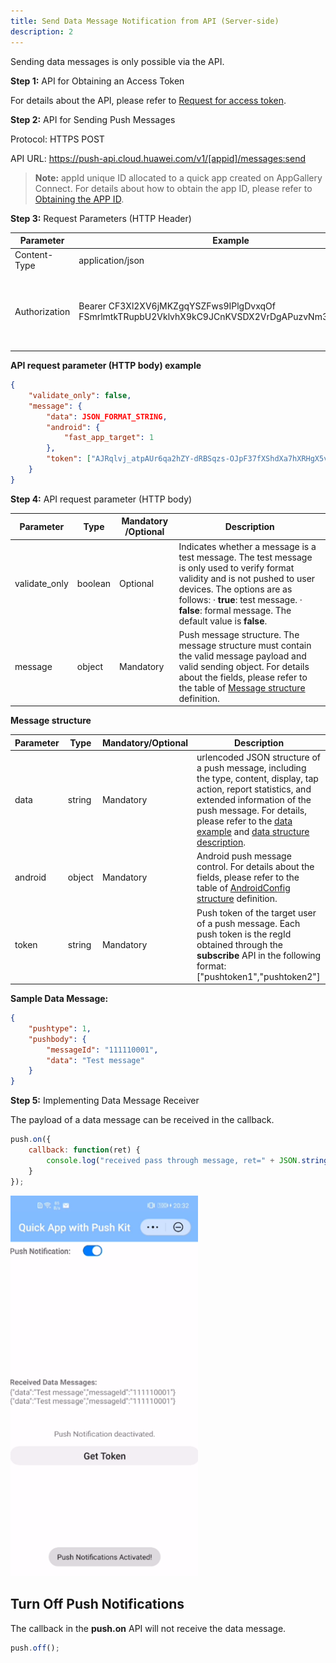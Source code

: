 ```yaml
---
title: Send Data Message Notification from API (Server-side)
description: 2
---
```


Sending data messages is only possible via the API.

**Step 1:** API for Obtaining an Access Token

For details about the API, please refer to [Request for access token](https://developer.huawei.com/consumer/en/doc/development/HMS-2-References/hmssdk_huaweipush_api_reference_agent_s1).

**Step 2:** API for Sending Push Messages

Protocol: HTTPS POST

API URL: https://push-api.cloud.huawei.com/v1/[appid]/messages:send

> **Note:** appId unique ID allocated to a quick app created on AppGallery Connect. For details about how to obtain the app ID, please refer to [Obtaining the APP ID](https://developer.huawei.com/consumer/en/doc/development/quickApp-Guides/quickapp-create-quickapp#obtainAppID).

**Step 3:** Request Parameters (HTTP Header)

| **Parameter** | **Example**                                                  | **Description**                                              |
| ------------- | ------------------------------------------------------------ | ------------------------------------------------------------ |
| Content-Type  | application/json                                             | application/json                                             |
| Authorization | Bearer  CF3Xl2XV6jMKZgqYSZFws9IPlgDvxqOf<br />FSmrlmtkTRupbU2VklvhX9kC9JCnKVSDX2VrDgAPuzvNm3WccUIaDg== | The format is as follows:  Bearer+space+Access token.  If an access token contains backslashes (\),  remove all of them. |

**API request parameter (HTTP body) example**

```json
{
    "validate_only": false,
    "message": {
        "data": JSON_FORMAT_STRING,
        "android": {
            "fast_app_target": 1
        },
        "token": ["AJRqlvj_atpAUr6qa2hZY-dRBSqzs-OJpF37fXShdXa7hXRHgX5v0M_-aF3KSXqLqhUreGMXmiiyzGVWYVToAa4ohlAUy_RsC75wxv7lnG2-rxf6RV_ivNbLjOCbYQ-tdw"]
    }
}
```

**Step 4:** API request parameter (HTTP body)

| **Parameter** | **Type** | **Mandatory /Optional** | **Description**                                              |
| ------------- | -------- | ----------------------- | ------------------------------------------------------------ |
| validate_only | boolean  | Optional                | Indicates whether a  message is a test message. The test message is only used to verify format  validity and is not pushed to user devices. The options are as follows:  ·      **true**: test message.  ·      **false**: formal message.     The default value  is **false**. |
| message       | object   | Mandatory               | Push message  structure. The message structure must contain the valid message payload and  valid sending object. For details about the fields, please refer to the table  of [Message structure](https://developer.huawei.com/consumer/en/doc/development/quickApp-Guides/quickapp-access-push-kit#message) definition. |

**Message structure**

| **Parameter** | **Type** | **Mandatory/Optional** | **Description**                                              |
| ------------- | -------- | ---------------------- | ------------------------------------------------------------ |
| data          | string   | Mandatory              | urlencoded JSON  structure of a push message, including the type, content, display, tap  action, report statistics, and extended information of the push message. For  details, please refer to the [data example](https://developer.huawei.com/consumer/en/doc/development/quickApp-Guides/quickapp-access-push-kit#dataDemo) and [data structure description](https://developer.huawei.com/consumer/en/doc/development/quickApp-Guides/quickapp-access-push-kit#dataDesc). |
| android       | object   | Mandatory              | Android push message  control. For details about the fields, please refer to the table of [AndroidConfig structure](https://developer.huawei.com/consumer/en/doc/development/quickApp-Guides/quickapp-access-push-kit#androidCfg) definition. |
| token         | string   | Mandatory              | Push token of the  target user of a push message. Each push token is the regId obtained through  the **subscribe** API  in the following format: ["pushtoken1","pushtoken2"] |

**Sample Data Message:**

```json
{
    "pushtype": 1,
    "pushbody": {
        "messageId": "111110001",
        "data": "Test message"
    }
}
```

**Step 5:** Implementing Data Message Receiver

The payload of a data message can be received in the callback.

```javascript
push.on({
    callback: function(ret) {
        console.log("received pass through message, ret=" + JSON.stringify(ret));
    }
});
```

<img src="../assets/push_kit6.png" alt="image-20201223161031796" style="width:300px;" />

## Turn Off Push Notifications

The callback in the **push.on** API will not receive the data message.

```javascript
push.off(); 
```